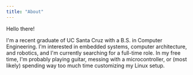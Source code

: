 ```yaml
---
title: "About"
---
```


Hello there!

I'm a recent graduate of UC Santa Cruz with a B.S. in Computer Engineering. I'm interested in embedded systems, computer architecture, and robotics, and I'm currently searching for a full-time role. In my free time, I'm probably playing guitar, messing with a microcontroller, or (most likely) spending way too much time customizing my Linux setup. 
